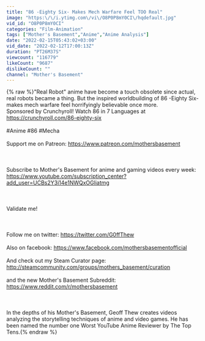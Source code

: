 ```yaml
---
title: "86 -Eighty Six- Makes Mech Warfare Feel TOO Real"
image: "https:\/\/i.ytimg.com\/vi\/O8P0P8mY0CI\/hqdefault.jpg"
vid_id: "O8P0P8mY0CI"
categories: "Film-Animation"
tags: ["Mother's Basement","Anime","Anime Analysis"]
date: "2022-02-15T05:43:02+03:00"
vid_date: "2022-02-12T17:00:13Z"
duration: "PT26M37S"
viewcount: "116779"
likeCount: "9687"
dislikeCount: ""
channel: "Mother's Basement"
---
```

{% raw %}&quot;Real Robot&quot; anime have become a touch obsolete since actual, real robots became a thing. But the inspired worldbuilding of 86 -Eighty Six- makes mech warfare feel horrifyingly believable once more. <br />Sponsored by Crunchyroll! Watch 86 in 7 Languages at <a rel="nofollow" target="blank" href="https://crunchyroll.com/86-eighty-six">https://crunchyroll.com/86-eighty-six</a><br /><br />#Anime #86 #Mecha<br /><br />Support me on Patreon: <a rel="nofollow" target="blank" href="https://www.patreon.com/mothersbasement">https://www.patreon.com/mothersbasement</a><br /><br /><br /><br />Subscribe to Mother's Basement for anime and gaming videos every week: <a rel="nofollow" target="blank" href="https://www.youtube.com/subscription_center?add_user=UCBs2Y3i14e1NWQxOGliatmg">https://www.youtube.com/subscription_center?add_user=UCBs2Y3i14e1NWQxOGliatmg</a><br /><br /><br /><br />Validate me!<br /><br /><br /><br />Follow me on twitter: <a rel="nofollow" target="blank" href="https://twitter.com/G0ffThew">https://twitter.com/G0ffThew</a><br /><br />Also on facebook: <a rel="nofollow" target="blank" href="https://www.facebook.com/mothersbasementofficial">https://www.facebook.com/mothersbasementofficial</a><br /><br />And check out my Steam Curator page: <a rel="nofollow" target="blank" href="http://steamcommunity.com/groups/mothers_basement/curation">http://steamcommunity.com/groups/mothers_basement/curation</a><br /><br />and the new Mother's Basement Subreddit: <a rel="nofollow" target="blank" href="https://www.reddit.com/r/mothersbasement">https://www.reddit.com/r/mothersbasement</a><br /><br /><br /><br />In the depths of his Mother's Basement, Geoff Thew creates videos analyzing the storytelling techniques of anime and video games. He has been named the number one Worst YouTube Anime Reviewer by The Top Tens.{% endraw %}
